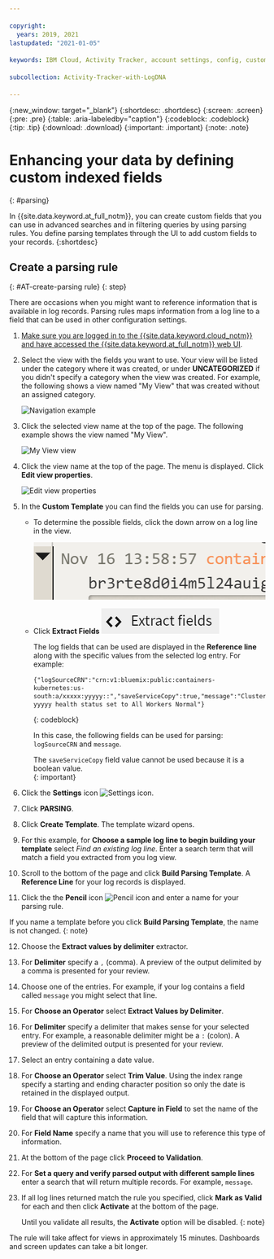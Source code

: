 ```yaml
---

copyright:
  years: 2019, 2021
lastupdated: "2021-01-05"

keywords: IBM Cloud, Activity Tracker, account settings, config, custom fields

subcollection: Activity-Tracker-with-LogDNA

---
```


{:new_window: target="_blank"}
{:shortdesc: .shortdesc}
{:screen: .screen}
{:pre: .pre}
{:table: .aria-labeledby="caption"}
{:codeblock: .codeblock}
{:tip: .tip}
{:download: .download}
{:important: .important}
{:note: .note}

 
# Enhancing your data by defining custom indexed fields
{: #parsing}

In {{site.data.keyword.at_full_notm}}, you can create custom fields that you can use in advanced searches and in filtering queries by using parsing rules. You define parsing templates through the UI to add custom fields to your records.
{:shortdesc}

## Create a parsing rule
{: #AT-create-parsing rule}
{: step}

There are occasions when you might want to reference information that is available in log records. Parsing rules maps information from a log line to a field that can be used in other configuration settings.

1. [Make sure you are logged in to the {{site.data.keyword.cloud_notm}} and have accessed the {{site.data.keyword.at_full_notm}} web UI](/docs/Activity-Tracker-with-LogDNA?topic=Activity-Tracker-with-LogDNA-launch#launch_cloud_ui).

2. Select the view with the fields you want to use.  Your view will be listed under the category where it was created, or under **UNCATEGORIZED** if you didn't specify a category when the view was created. For example, the following shows a view named "My View" that was created without an assigned category.

   ![Navigation example](/images/uncategorized_myview.png "An uncategorized view named My View in the navigation") 

3. Click the selected view name at the top of the page.  The following example shows the view named "My View".

   ![My View view](/images/myview.png "Heading showing the My View view") 

4. Click the view name at the top of the page.  The menu is displayed.  Click **Edit view properties**.

   ![Edit view properties](/images/editviewproperties.png "Edit view properties") 

5. In the **Custom Template** you can find the fields you can use for parsing.  

   * To determine the possible fields, click the down arrow on a log line in the view.

      ![Open log entry](/images/loglinedropdown.png "Open log entry twistie")

   * Click **Extract Fields** ![Extract Fields](/images/extractfields.png "Extract Fields")

      The log fields that can be used are displayed in the **Reference line** along with the specific values from the selected log entry.  For example:

      ```
      {"logSourceCRN":"crn:v1:bluemix:public:containers-kubernetes:us-south:a/xxxxx:yyyyy::","saveServiceCopy":true,"message":"Cluster yyyyy health status set to All Workers Normal"}
      ```
      {: codeblock}

      In this case, the following fields can be used for parsing: `logSourceCRN` and `message`.

      The `saveServiceCopy` field value cannot be used because it is a boolean value.  
      {: important}

6. Click the **Settings** icon ![Settings icon](/images/config.png "Settings icon").

7. Click **PARSING**.

8. Click **Create Template**. The template wizard opens.

9. For this example, for **Choose a sample log line to begin building your template** select *Find an existing log line*. Enter a search term that will match a field you extracted from you log view.

10. Scroll to the bottom of the page and click **Build Parsing Template**. A **Reference Line** for your log records is displayed.

11. Click the the **Pencil** icon ![Pencil icon](/images/pencil.png "Pencil icon") and enter a name for your parsing rule.

   If you name a template before you click **Build Parsing Template**, the name is not changed.
   {: note}

12. Choose the **Extract values by delimiter** extractor.

13. For **Delimiter** specify a `,` (comma). A preview of the output delimited by a comma is presented for your review.

14. Choose one of the entries.  For example, if your log contains a field called `message` you might select that line.

15.  For **Choose an Operator** select **Extract Values by Delimiter**.

16. For **Delimiter** specify a delimiter that makes sense for your selected entry. For example, a reasonable delimiter might be a `:` (colon).  A preview of the delimited output is presented for your review.

17. Select an entry containing a date value.

18. For **Choose an Operator** select **Trim Value**. Using the index range specify a starting and ending character position so only the date is retained in the displayed output.

19. For **Choose an Operator** select **Capture in Field** to set the name of the field that will capture this information.

20. For **Field Name** specify a name that you will use to reference this type of information.

21. At the bottom of the page click **Proceed to Validation**.

22. For **Set a query and verify parsed output with different sample lines** enter a search that will return multiple records.  For example, `message`.

23. If all log lines returned match the rule you specified, click **Mark as Valid** for each and then click **Activate** at the bottom of the page.

    Until you validate all results, the **Activate** option will be disabled.
    {: note}

The rule will take affect for views in approximately 15 minutes.  Dashboards and screen updates can take a bit longer.

